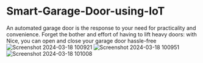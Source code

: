 # Smart-Garage-Door-using-IoT
An automated garage door is the response to your need for practicality and convenience. Forget the bother and effort of having to lift heavy doors: with Nice, you can open and close your garage door hassle-free
![Screenshot 2024-03-18 100921](https://github.com/saicharan488/Smart-Garage-Door-using-IoT/assets/139876502/483feca8-7dec-4b73-b07d-60363c6653ea)
![Screenshot 2024-03-18 100951](https://github.com/saicharan488/Smart-Garage-Door-using-IoT/assets/139876502/cbf1c330-c61a-4b4a-ae1d-d441448a6549)
![Screenshot 2024-03-18 101008](https://github.com/saicharan488/Smart-Garage-Door-using-IoT/assets/139876502/a8482c53-305a-4166-8656-bcf1d5b0be3b)
